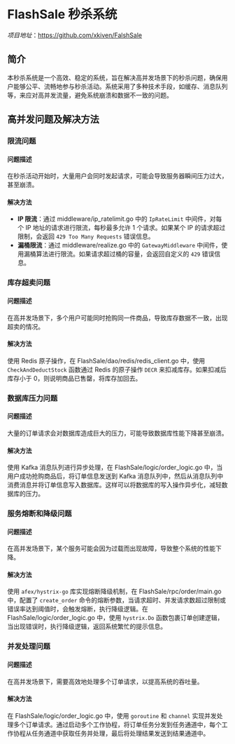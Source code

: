 # FlashSale 秒杀系统

*项目地址*：https://github.com/xkiven/FalshSale

## 简介

本秒杀系统是一个高效、稳定的系统，旨在解决高并发场景下的秒杀问题，确保用户能够公平、流畅地参与秒杀活动。系统采用了多种技术手段，如缓存、消息队列等，来应对高并发流量，避免系统崩溃和数据不一致的问题。

## 高并发问题及解决方法

### 限流问题

#### 问题描述

在秒杀活动开始时，大量用户会同时发起请求，可能会导致服务器瞬间压力过大，甚至崩溃。

#### 解决方法

- **IP 限流**：通过 middleware/ip_ratelimit.go 中的 `IpRateLimit` 中间件，对每个 IP 地址的请求进行限流，每秒最多允许 1 个请求。如果某个 IP 的请求超过限制，会返回 `429 Too Many Requests` 错误信息。
- **漏桶限流**：通过 middleware/realize.go 中的 `GatewayMiddleware` 中间件，使用漏桶算法进行限流。如果请求超过桶的容量，会返回自定义的 `429` 错误信息。

### 库存超卖问题

#### 问题描述

在高并发场景下，多个用户可能同时抢购同一件商品，导致库存数据不一致，出现超卖的情况。

#### 解决方法

使用 Redis 原子操作，在 FlashSale/dao/redis/redis_client.go 中，使用 `CheckAndDeductStock` 函数通过 Redis 的原子操作 `DECR` 来扣减库存。如果扣减后库存小于 0，则说明商品已售罄，将库存加回去。

### 数据库压力问题

#### 问题描述

大量的订单请求会对数据库造成巨大的压力，可能导致数据库性能下降甚至崩溃。

#### 解决方法

使用 Kafka 消息队列进行异步处理，在 FlashSale/logic/order_logic.go 中，当用户成功抢购商品后，将订单信息发送到 Kafka 消息队列中，然后从消息队列中消费消息并将订单信息写入数据库。这样可以将数据库的写入操作异步化，减轻数据库的压力。

### 服务熔断和降级问题

#### 问题描述

在高并发场景下，某个服务可能会因为过载而出现故障，导致整个系统的性能下降。

#### 解决方法

使用 `afex/hystrix-go` 库实现熔断降级机制，在 FlashSale/rpc/order/main.go 中，配置了 `create_order` 命令的熔断参数，当请求超时、并发请求数超过限制或错误率达到阈值时，会触发熔断，执行降级逻辑。在 FlashSale/logic/order_logic.go 中，使用 `hystrix.Do` 函数包裹订单创建逻辑，当出现错误时，执行降级逻辑，返回系统繁忙的提示信息。

### 并发处理问题

#### 问题描述

在高并发场景下，需要高效地处理多个订单请求，以提高系统的吞吐量。

#### 解决方法

在 FlashSale/logic/order_logic.go 中，使用 `goroutine` 和 `channel` 实现并发处理多个订单请求。通过启动多个工作协程，将订单任务分发到任务通道中，每个工作协程从任务通道中获取任务并处理，最后将处理结果发送到结果通道中。
